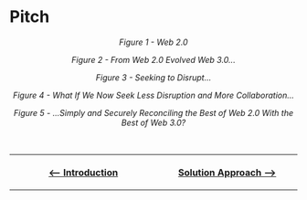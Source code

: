 # Pitch

<p align="center">
    <img src="https://github.com/paradoxicalsphere/arbitrum-collabtech-hackathon/blob/main/images/pitch-01.png" alt="" title="">
    <br>
    <i>Figure 1 - Web 2.0</i>
</p>

<p align="center">
    <img src="https://github.com/paradoxicalsphere/arbitrum-collabtech-hackathon/blob/main/images/pitch-02.png" alt="" title="">
    <br>
    <i>Figure 2 - From Web 2.0 Evolved Web 3.0...</i>
</p>

<p align="center">
    <img src="https://github.com/paradoxicalsphere/arbitrum-collabtech-hackathon/blob/main/images/pitch-03.png" alt="" title="">
    <br>
    <i>Figure 3 - Seeking to Disrupt...</i>
</p>

<p align="center">
    <img src="https://github.com/paradoxicalsphere/arbitrum-collabtech-hackathon/blob/main/images/pitch-04.png" alt="" title="">
    <br>
    <i>Figure 4 - What If We Now Seek Less Disruption and More Collaboration...</i>
</p>

<p align="center">
    <img src="https://github.com/paradoxicalsphere/arbitrum-collabtech-hackathon/blob/main/images/pitch-05.png" alt="" title="">
    <br>
    <i>Figure 5 - ...Simply and Securely Reconciling the Best of Web 2.0 With the Best of Web 3.0?</i>
</p>

<!-- In the pitch, discuss token centralization, ID and collusion as risks to the integrity of DAOs, and then explain how the idea mitigates those risks using mechanisms already in place within most existing organizations and workplaces. -->

<!-- End the pitch by saying that I'm currently seeking input on possible next steps regarding the proposal -->

<br />
<table>
    <tr>
        <th align="center">
            <img width="500" height="1">
            <p><a href="./README.md"><-- Introduction</a></p>
        </th>
        <th align="center">
            <img width="500" height="1">
            <p><a href="./SolutionApproach.md">Solution Approach --></a></p>
        </th>
    </tr>
</table>

